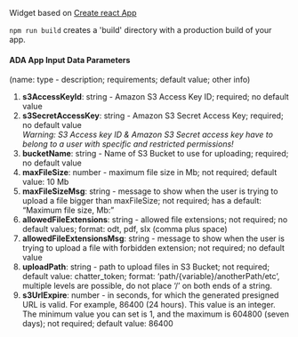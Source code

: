 Widget based on [Create react App](https://create-react-app.dev/)

`npm run build` creates a 'build' directory with a production build of your app.

#### ADA App Input Data Parameters
(name: type - description; requirements; default value; other info)
1.  **s3AccessKeyId**: string - Amazon S3 Access Key ID; required; no default value
2.  **s3SecretAccessKey**: string - Amazon S3 Secret Access Key; required; no default value  
    *Warning: S3 Access key ID & Amazon S3 Secret access key have to belong to a user with specific and restricted permissions!*
3.  **bucketName**: string - Name of S3 Bucket to use for uploading; required; no default value
4.  **maxFileSize**: number - maximum file size in Mb; not required; default value: 10 Mb
5.  **maxFileSizeMsg**: string - message to show when the user is trying to upload a file bigger than maxFileSize; not required; has a default: “Maximum file size, Mb:”
6.  **allowedFileExtensions**: string - allowed file extensions; not required; no default values; format: odt, pdf, slx (comma plus space)
7.  **allowedFileExtensionsMsg**: string - message to show when the user is trying to upload a file with forbidden extension; not required; no default value
8.  **uploadPath**: string - path to upload files in S3 Bucket; not required; default value: chatter_token; format: ‘path/{variable}/anotherPath/etc’, multiple levels are possible, do not place ‘/’ on both ends of a string.
9.  **s3UrlExpire**: number - in seconds, for which the generated presigned URL is valid. For example, 86400 (24 hours). This value is an integer. The minimum value you can set is 1, and the maximum is 604800 (seven days); not required; default value: 86400
